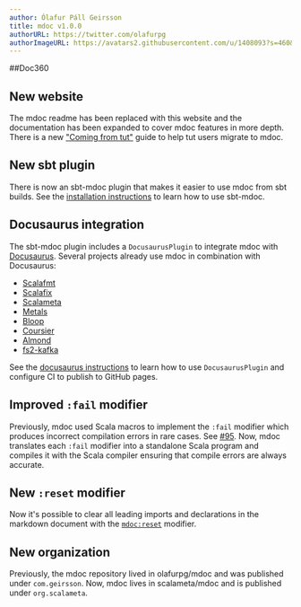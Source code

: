 ```yaml
---
author: Ólafur Páll Geirsson
title: mdoc v1.0.0
authorURL: https://twitter.com/olafurpg
authorImageURL: https://avatars2.githubusercontent.com/u/1408093?s=460&v=4
---
```

##Doc360

## New website

The mdoc readme has been replaced with this website and the documentation has
been expanded to cover mdoc features in more depth. There is a new
["Coming from tut"](https://scalameta.org/mdoc/docs/tut.html) guide to help tut
users migrate to mdoc.

## New sbt plugin

There is now an sbt-mdoc plugin that makes it easier to use mdoc from sbt
builds. See the
[installation instructions](https://scalameta.org/mdoc/docs/installation.html#sbt)
to learn how to use sbt-mdoc.

## Docusaurus integration

The sbt-mdoc plugin includes a `DocusaurusPlugin` to integrate mdoc with
[Docusaurus](https://docusaurus.io/). Several projects already use mdoc in
combination with Docusaurus:

- [Scalafmt](https://scalameta.org/scalafmt/)
- [Scalafix](https://scalacenter.github.io/scalafix/)
- [Scalameta](http://scalameta.org/)
- [Metals](https://scalameta.org/metals/)
- [Bloop](https://scalacenter.github.io/bloop/)
- [Coursier](https://coursier.github.io/coursier/)
- [Almond](http://almond-sh.github.io/almond/stable/docs/intro)
- [fs2-kafka](https://ovotech.github.io/fs2-kafka/)

See the
[docusaurus instructions](https://scalameta.org/mdoc/docs/installation.html#sbt)
to learn how to use `DocusaurusPlugin` and configure CI to publish to GitHub
pages.

## Improved `:fail` modifier

Previously, mdoc used Scala macros to implement the `:fail` modifier which
produces incorrect compilation errors in rare cases. See
[#95](https://github.com/olafurpg/mdoc/issues/95). Now, mdoc translates each
`:fail` modifier into a standalone Scala program and compiles it with the Scala
compiler ensuring that compile errors are always accurate.

## New `:reset` modifier

Now it's possible to clear all leading imports and declarations in the markdown
document with the
[`mdoc:reset`](https://scalameta.org/mdoc/docs/modifiers.html#reset) modifier.

## New organization

Previously, the mdoc repository lived in olafurpg/mdoc and was published under
`com.geirsson`. Now, mdoc lives in scalameta/mdoc and is published under
`org.scalameta`.
